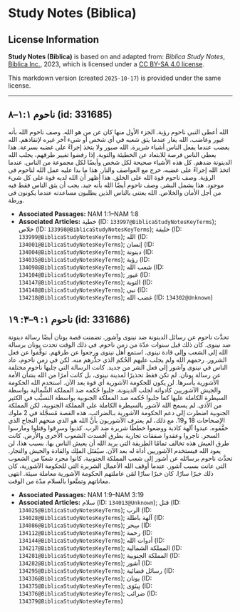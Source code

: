 # Study Notes (Biblica)

## License Information

**Study Notes (Biblica)** is based on and adapted from: _Biblica Study Notes_, [Biblica Inc.](https://www.biblica.com/), 2023, which is licensed under a [CC BY-SA 4.0 license](https://creativecommons.org/licenses/by-sa/4.0/legalcode.en).

This markdown version (created `2025-10-17`) is provided under the same license.



--------------------------------

## ناحوم ١:١–٨ (id: 331685)

الله أعطى النبي ناحوم رؤية. الجزء الأول منها كان عن من هو الله. وصف ناحوم الله بأنه غيور وغاضب. الله يغار عندما يثق شعبه في أي شخص أو شيء آخر غيره لإنقاذهم. الله يغضب عندما يفعل الناس أشياء شريرة. الله صبور ولا يتخذ إجراءً على غضبه بسرعة. هذا يعطي الناس فرصة للابتعاد عن الخطيئة والتوبة. إذا رفضوا تغيير طرقهم، يجلب الله الدينونة ضدهم. كل هذه الأشياء صحيحة لكل شخص وأيضًا لكل مجموعة من الناس. عندما اتخذ الله إجراءً على غضبه، خرج مع العواصف والنار. هذا ما بدا عليه عمل الله لناحوم في الرؤية. وصف ناحوم قوة الله على الخلق. هذا أظهر أن الله لديه قوة على كل شيء موجود. هذا يشمل البشر. وصف ناحوم أيضًا الله بأنه جيد. يجب أن يثق الناس فقط فيه من أجل الأمان والخلاص. الله يعتني بالناس الذين يطلبون مساعدته عندما يكونون في ورطة.

* **Associated Passages:** NAM 1:1–NAM 1:8
* **Associated Articles:** خطية (ID: `133997@BiblicaStudyNotesKeyTerms`); خلاص (ID: `133998@BiblicaStudyNotesKeyTerms`); خليقة (ID: `133999@BiblicaStudyNotesKeyTerms`); الله (ID: `134001@BiblicaStudyNotesKeyTerms`); إنسان (ID: `134004@BiblicaStudyNotesKeyTerms`); دينونة (ID: `134035@BiblicaStudyNotesKeyTerms`); رؤية (ID: `134098@BiblicaStudyNotesKeyTerms`); شعب الله (ID: `134104@BiblicaStudyNotesKeyTerms`); غيور (ID: `134147@BiblicaStudyNotesKeyTerms`); التوبة (ID: `134148@BiblicaStudyNotesKeyTerms`); نبي (ID: `134218@BiblicaStudyNotesKeyTerms`); غضب الله (ID: `134302@Unknown`)

## ناحوم ١: ٩–٣: ١٩ (id: 331686)

تحدَّث ناحوم عن رسائل الدينونة ضد نينوى وآشور. تضمنت قصة يونان أيضًا رسالة دينونة ضد نينوى. كان ذلك قبل سنوات عدّة من زمن ناحوم. في ذلك الوقت تحدث يونان برسالة الله إلى الشعب وإلى قادة نينوى. استمع أهل نينوى ورجعوا عن طرقهم. توقَّفوا عن فعل الشرور. رحمهم الله ولم يجلب عليهم الحُكم الذي حذَّرهم منه. لكن في زمن ناحوم، عاد الناس في نينوى وآشور إلى فعل الشر من جديد. كانت الرسالة التي جلبها ناحوم مختلفة عن رسالة يونان. لم تكن فقط تحذيرًا لمدينة نينوى، بل كانت أمرًا من الله بشأن الأمة الآشورية بأسرها. لن يكون للحكومة الآشورية أي قوة بعد الآن. استخدم الله الحكومة والجيش الآشوريين كأدواته لجلب الدينونة. جلبوا حُكمه ضد المملكة الشِّمالية بواسطة السيطرة الكاملة عليها كما جلبوا حُكمه ضد المملكة الجنوبية بواسطة التسبُّب في الكثير من الأذى. لم يسمح الله لآشور بالسيطرة الكاملة على المملكة الجنوبية، لكن المملكة الجنوبية اضطرت إلى دعم الحكومة الآشورية بـالضرائب. هذه القصة مُسجَّلة في 2 ملوك الإصحاحات 18 و19\. مع ذلك، لم يعترف الآشوريون بأنَّ الله هو الذي منحهم النجاح الذي حقَّقوه. عبدوا آلهة كاذبة ووضعوا خططًا شريرة ضد الرب. كذبوا وسرقوا وقتلوا ومارسوا السحر. تاجروا وعقدوا صفقات تجارية بطرق أفسدت الشعوب الأخرى والأرض. كانت طرق العيش هذه تخالف تمامًا الطريقة التي يريد الله أن يعيش الناس بها. بسبب هذا، لن يعود الله فيستخدم الآشوريين أداة له بعد الآن. سيُقتَل الملِك والقادة والجيش والتجار. تحدَّث ناحوم برسائله عن أشور إلى شعب المملكة الجنوبية. كانوا مجرد شعبًا من الشعوب التي عانت بسبب آشور. عندما أوقف الله الأعمال الشريرة التي للحكومة الآشورية، كان ذلك خبرًا سارًا. كان خبرًا سارًا لمَن عاملتهم الحكومة الآشورية معاملة سيئة. انتهى معاناتهم وتمتَّعوا بالسلام مدّة من الوقت.

* **Associated Passages:** NAM 1:9–NAM 3:19
* **Associated Articles:** سلام (ID: `134013@Unknown`); قتل (ID: `134025@BiblicaStudyNotesKeyTerms`); الرب (ID: `134028@BiblicaStudyNotesKeyTerms`); آلهة باطلة (ID: `134086@BiblicaStudyNotesKeyTerms`); سِحر (ID: `134112@BiblicaStudyNotesKeyTerms`); رحمة (ID: `134144@BiblicaStudyNotesKeyTerms`); أدوات الله (ID: `134217@BiblicaStudyNotesKeyTerms`); المملكة الشمالية (ID: `134281@BiblicaStudyNotesKeyTerms`); المملكة الجنوبية (ID: `134282@BiblicaStudyNotesKeyTerms`); آشور (ID: `134295@BiblicaStudyNotesKeyTerms`); رسائل قضائية (ID: `134336@BiblicaStudyNotesKeyTerms`); يونان (ID: `134375@BiblicaStudyNotesKeyTerms`); نِينَوَى (ID: `134376@BiblicaStudyNotesKeyTerms`); ضرائب (ID: `134379@BiblicaStudyNotesKeyTerms`)

